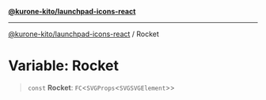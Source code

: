 [**@kurone-kito/launchpad-icons-react**](../README.md)

***

[@kurone-kito/launchpad-icons-react](../globals.md) / Rocket

# Variable: Rocket

> `const` **Rocket**: `FC`\<`SVGProps`\<`SVGSVGElement`\>\>
